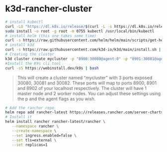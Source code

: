 # k3d-rancher-cluster
```sh
# install kubectl
curl -LO "https://dl.k8s.io/release/$(curl -L -s https://dl.k8s.io/release/stable.txt)/bin/linux/amd64/kubectl"
sudo install -o root -g root -m 0755 kubectl /usr/local/bin/kubectl
# install helm (this one takes some time)
curl -s https://raw.githubusercontent.com/helm/helm/main/scripts/get-helm-3 | bash
# install k3d
curl -s https://raw.githubusercontent.com/k3d-io/k3d/main/install.sh | bash
# Creating the cluster 
k3d cluster create mycluster -p "8900:30080@agent:0" -p "8901:30081@agent:0" -p "8902:30082@agent:0" --agents 2
#Install the K9s cli tool
curl -sS https://webinstall.dev/k9s | bash
```
> This will create a cluster named “mycluster” with 3 ports exposed 30080, 30081 and 30082. These ports will map to ports 8900, 8901 and 8902 of your localhost respectively. The cluster will have 1 master node and 2 worker nodes. You can adjust these settings using the p and the agent flags as you wish.


```sh
# Add the rancher repo 
helm repo add rancher-latest https://releases.rancher.com/server-charts/latest
# Install it 
helm install rancher rancher-latest/rancher \
   --namespace rancher \
   --create-namespace \
   --set ingress.enabled=false \
   --set tls=external \
   --set replicas=1
```